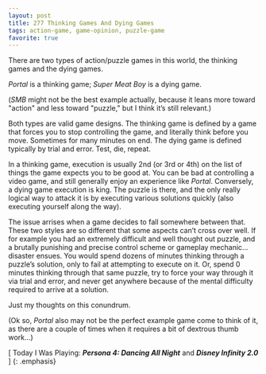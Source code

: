 ```yaml
---
layout: post
title: 277 Thinking Games And Dying Games
tags: action-game, game-opinion, puzzle-game
favorite: true
---
```

There are two types of action/puzzle games in this world, the thinking games and the dying games.

*Portal* is a thinking game; *Super Meat Boy* is a dying game.

(*SMB* might not be the best example actually, because it leans more toward "action" and less toward "puzzle," but I think it’s still relevant.)

Both types are valid game designs.  The thinking game is defined by a game that forces you to stop controlling the game, and literally think before you move.  Sometimes for many minutes on end.  The dying game is defined typically by trial and error.  Test, die, repeat.

In a thinking game, execution is usually 2nd (or 3rd or 4th) on the list of things the game expects you to be good at. You can be bad at controlling a video game, and still generally enjoy an experience like *Portal*.  Conversely, a dying game execution is king.  The puzzle is there, and the only really logical way to attack it is by executing various solutions quickly (also executing yourself along the way).

The issue arrises when a game decides to fall somewhere between that.  These two styles are so different that some aspects can’t cross over well.  If for example you had an extremely difficult and well thought out puzzle, and a brutally punishing and precise control scheme or gameplay mechanic… disaster ensues.  You would spend dozens of minutes thinking through a puzzle’s solution, only to fail at attempting to execute on it.  Or, spend 0 minutes thinking through that same puzzle, try to force your way through it via trial and error, and never get anywhere because of the mental difficulty required to arrive at a solution.

Just my thoughts on this conundrum.

(Ok so, *Portal* also may not be the perfect example game come to think of it, as there are a couple of times when it requires a bit of dextrous thumb work…)

[ Today I Was Playing: ***Persona 4: Dancing All Night*** and ***Disney Infinity 2.0*** ]
{: .emphasis}

